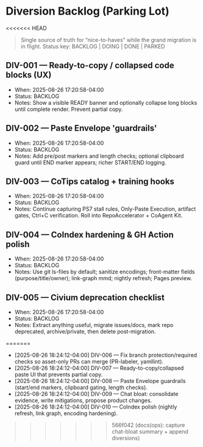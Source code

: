 # Diversion Backlog (Parking Lot)
<<<<<<< HEAD
> Single source of truth for “nice-to-haves” while the grand migration is in flight.
> Status key: BACKLOG | DOING | DONE | PARKED

## DIV-001 — Ready-to-copy / collapsed code blocks (UX)
* When: 2025-08-26 17:20:58-04:00
* Status: BACKLOG
* Notes: Show a visible READY banner and optionally collapse long blocks until complete render. Prevent partial copy.

## DIV-002 — Paste Envelope 'guardrails'
* When: 2025-08-26 17:20:58-04:00
* Status: BACKLOG
* Notes: Add pre/post markers and length checks; optional clipboard guard until END marker appears; richer START/END logging.

## DIV-003 — CoTips catalog + training hooks
* When: 2025-08-26 17:20:58-04:00
* Status: BACKLOG
* Notes: Continue capturing PS7 stall rules, Only-Paste Execution, artifact gates, Ctrl+C verification. Roll into RepoAccelerator + CoAgent Kit.

## DIV-004 — CoIndex hardening & GH Action polish
* When: 2025-08-26 17:20:58-04:00
* Status: BACKLOG
* Notes: Use git ls-files by default; sanitize encodings; front-matter fields (purpose/title/owner); link-graph mmd; nightly refresh; Pages preview.

## DIV-005 — Civium deprecation checklist
* When: 2025-08-26 17:20:58-04:00
* Status: BACKLOG
* Notes: Extract anything useful, migrate issues/docs, mark repo deprecated, archive/private, then delete post-migration.

=======

* [2025-08-26 18:24:12-04:00] DIV-006 — Fix branch protection/required checks so asset-only PRs can merge (PR-labeler, yamllint).
* [2025-08-26 18:24:12-04:00] DIV-007 — Ready-to-copy/collapsed paste UI that prevents partial copy.
* [2025-08-26 18:24:12-04:00] DIV-008 — Paste Envelope guardrails (start/end markers, clipboard gating, length checks).
* [2025-08-26 18:24:12-04:00] DIV-009 — Chat bloat: consolidate evidence, write mitigations, propose product changes.
* [2025-08-26 18:24:12-04:00] DIV-010 — CoIndex polish (nightly refresh, link graph, encoding hardening).
>>>>>>> 566f042 (docs(ops): capture chat-bloat summary + append diversions)
